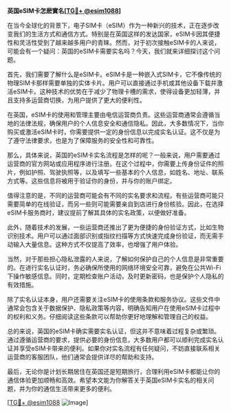 **英国eSIM卡怎麽實名[[TG💪+ @esim1088](https://t.me/s/esim1088)]**

在当今全球化的背景下，电子SIM卡（eSIM）作为一种新兴的技术，正在逐步改变我们的生活方式和通信方式。特别是在英国这样的发达国家，eSIM卡因其便捷性和灵活性受到了越来越多用户的青睐。然而，对于初次接触eSIM卡的人来说，可能会有一个疑问：英国的eSIM卡需要实名吗？今天，我们就来详细探讨这个问题。

首先，我们需要了解什么是eSIM卡。eSIM卡是一种嵌入式SIM卡，它不像传统的物理SIM卡那样需要单独的实体卡片。用户可以直接通过手机或其他设备下载并激活eSIM卡。这种技术的优势在于减少了物理卡槽的需求，使得设备更加轻薄，并且支持多运营商切换，为用户提供了更大的便利性。

在英国，eSIM卡的使用和管理主要由电信运营商负责。这些运营商通常会遵循当地的法律法规，确保用户的个人信息安全和通信隐私。因此，大多数情况下，当你购买或激活eSIM卡时，你需要提供一定的身份信息以完成实名认证。这不仅是为了遵守法律要求，也是为了保障服务的安全性和可靠性。

那么，具体来说，英国的eSIM卡实名流程是怎样的呢？一般来说，用户需要通过运营商的官方网站或应用程序进行注册。在这个过程中，你需要上传身份证件的照片，例如护照、驾驶执照等，以及填写一些基本的个人信息，如姓名、地址、联系方式等。这些信息将被用于验证你的身份，并与你的账户绑定。

值得注意的是，不同的运营商可能会有不同的实名要求和流程。有些运营商可能只需要简单的在线验证，而另一些则可能需要亲自到店进行身份核验。因此，在选择eSIM卡服务商时，建议提前了解其具体的实名政策，以便做好准备。

此外，随着技术的发展，一些运营商还推出了更为便捷的身份验证方式，比如生物识别技术。用户可以通过面部识别或指纹扫描等方式快速完成身份验证，而无需手动输入大量信息。这种方式不仅提高了效率，也增强了用户体验。

当然，对于那些担心隐私泄露的人来说，了解如何保护自己的个人信息是非常重要的。在进行实名认证时，务必确保所使用的网络环境安全可靠，避免在公共Wi-Fi下操作敏感信息。同时，定期检查账户活动，及时更新密码，也是保护个人隐私的有效措施。

除了实名认证本身，用户还需要关注eSIM卡的使用条款和服务协议。这些文件中通常会包含关于数据保护、隐私政策等内容，明确告知用户在使用eSIM卡过程中的权利和义务。仔细阅读这些条款可以帮助你更好地理解和管理自己的权益。

总的来说，英国的eSIM卡确实需要实名认证，但这并不意味着过程复杂或繁琐。通过遵循运营商的要求，提供必要的身份信息，大多数用户都可以顺利完成实名认证并享受eSIM卡带来的便利。如果你对实名流程有任何疑问，不妨直接联系相关运营商的客服团队，他们通常会提供详尽的帮助和支持。

最后，无论你是计划长期居住在英国还是短期旅行，合理利用eSIM卡都能让你的通信体验更加顺畅和高效。希望本文能为你解答关于英国eSIM卡实名的相关问题，并为你的通信生活带来更多的便利。

[[TG💪+ @esim1088](https://t.me/s/esim1088) ![Image](https://i.postimg.cc/4NQfJmqS/Snipaste-2025-05-13-00-14-12.png)]